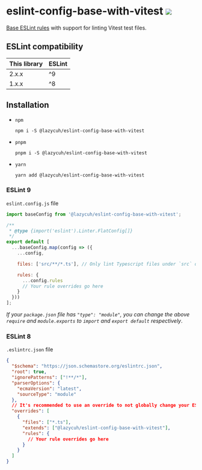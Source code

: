 # eslint-config-base-with-vitest [![](https://circleci.com/gh/lazycuh/eslint-config-base-with-vitest.svg?style=svg&logo=appveyor)](https://app.circleci.com/pipelines/github/lazycuh/eslint-config-base-with-vitest?branch=main)

[Base ESLint rules](https://github.com/lazycuh/eslint-config-base) with support for linting Vitest test files.

## ESLint compatibility

| This library | ESLint |
| ------------ | ------ |
| 2.x.x        | ^9     |
| 1.x.x        | ^8     |

## Installation

- `npm`
  ```
  npm i -S @lazycuh/eslint-config-base-with-vitest
  ```
- `pnpm`
  ```
  pnpm i -S @lazycuh/eslint-config-base-with-vitest
  ```
- `yarn`

  ```
  yarn add @lazycuh/eslint-config-base-with-vitest
  ```

### ESLint 9

`eslint.config.js` file

```js
import baseConfig from '@lazycuh/eslint-config-base-with-vitest';

/**
 * @type {import('eslint').Linter.FlatConfig[]}
 */
export default [
  ...baseConfig.map(config => ({
    ...config,

    files: ['src/**/*.ts'], // Only lint Typescript files under `src` directory.

    rules: {
      ...config.rules
      // Your rule overrides go here
    }
  }))
];
```

_If your `package.json` file has `"type": "module"`, you can change the above `require` and `module.exports` to `import` and `export default` respectively_.

### ESLint 8

`.eslintrc.json` file

```json
{
  "$schema": "https://json.schemastore.org/eslintrc.json",
  "root": true,
  "ignorePatterns": ["!**/*"],
  "parserOptions": {
    "ecmaVersion": "latest",
    "sourceType": "module"
  },
  // It's recommended to use an override to not globally change your ESLint configuration.
  "overrides": [
    {
      "files": ["*.ts"],
      "extends": ["@lazycuh/eslint-config-base-with-vitest"],
      "rules": {
        // Your rule overrides go here
      }
    }
  ]
}
```
